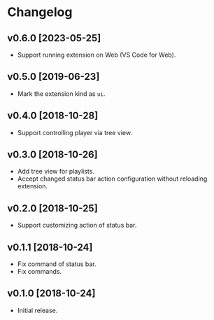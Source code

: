 # Changelog

## v0.6.0 [2023-05-25]

- Support running extension on Web (VS Code for Web).

## v0.5.0 [2019-06-23]

- Mark the extension kind as `ui`.

## v0.4.0 [2018-10-28]

- Support controlling player via tree view.

## v0.3.0 [2018-10-26]

- Add tree view for playlists.
- Accept changed status bar action configuration without reloading extension.

## v0.2.0 [2018-10-25]

- Support customizing action of status bar.

## v0.1.1 [2018-10-24]

- Fix command of status bar.
- Fix commands.

## v0.1.0 [2018-10-24]

- Initial release.
